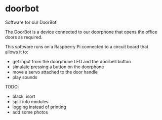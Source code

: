 # doorbot
Software for our DoorBot

The DoorBot is a device connected to our doorphone that opens the office doors as required.

This software runs on a Raspberry Pi connected to a circuit board that allows it to:
* get input from the doorphone LED and the doorbell button
* simulate pressing a button on the doorphone
* move a servo attached to the door handle
* play sounds

TODO:
* black, isort
* split into modules
* logging instead of printing
* add some photos
